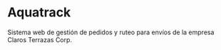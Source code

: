 # Aquatrack
Sistema web de gestión de pedidos y ruteo para envíos de la empresa Claros Terrazas Corp.
